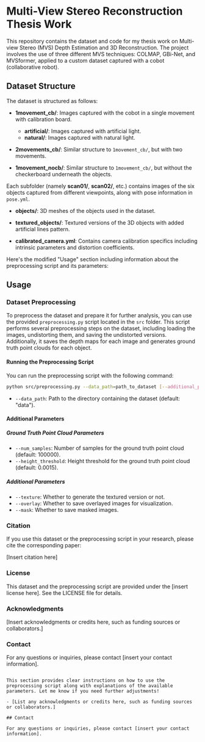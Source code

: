 # Multi-View Stereo Reconstruction Thesis Work

This repository contains the dataset and code for my thesis work on Multi-view Stereo (MVS) Depth Estimation and 3D Reconstruction. The project involves the use of three different MVS techniques: COLMAP, GBi-Net, and MVSformer, applied to a custom dataset captured with a cobot (collaborative robot).

## Dataset Structure

The dataset is structured as follows:

- **1movement_cb/**: Images captured with the cobot in a single movement with calibration board.
  - **artificial/**: Images captured with artificial light.
  - **natural/**: Images captured with natural light.
    
- **2movements_cb/**: Similar structure to `1movement_cb/`, but with two movements.
- **1movement_nocb/**: Similar structure to `1movement_cb/`, but without the checkerboard underneath the objects.

Each subfolder (namely **scan01/**, **scan02/**, etc.) contains images of the six objects captured from different viewpoints, along with pose information in `pose.yml`.

- **objects/**: 3D meshes of the objects used in the dataset.

- **textured_objects/**: Textured versions of the 3D objects with added artificial lines pattern.

- **calibrated_camera.yml**: Contains camera calibration specifics including intrinsic parameters and distortion coefficients.

Here's the modified "Usage" section including information about the preprocessing script and its parameters:

## Usage

### Dataset Preprocessing

To preprocess the dataset and prepare it for further analysis, you can use the provided `preprocessing.py` script located in the `src` folder. This script performs several preprocessing steps on the dataset, including loading the images, undistorting them, and saving the undistorted versions. Additionally, it saves the depth maps for each image and generates ground truth point clouds for each object.

#### Running the Preprocessing Script

You can run the preprocessing script with the following command:

```bash
python src/preprocessing.py --data_path=path_to_dataset [--additional_parameters]
```

- `--data_path`: Path to the directory containing the dataset (default: "data").

#### Additional Parameters
##### Ground Truth Point Cloud Parameters

- `--num_samples`: Number of samples for the ground truth point cloud (default: 100000).
- `--height_threshold`: Height threshold for the ground truth point cloud (default: 0.0015).

##### Additional Parameters

- `--texture`: Whether to generate the textured version or not.
- `--overlay`: Whether to save overlayed images for visualization.
- `--mask`: Whether to save masked images.


### Citation

If you use this dataset or the preprocessing script in your research, please cite the corresponding paper:

[Insert citation here]

### License

This dataset and the preprocessing script are provided under the [insert license here]. See the LICENSE file for details.

### Acknowledgments

[Insert acknowledgments or credits here, such as funding sources or collaborators.]

### Contact

For any questions or inquiries, please contact [insert your contact information].
```

This section provides clear instructions on how to use the preprocessing script along with explanations of the available parameters. Let me know if you need further adjustments!

- [List any acknowledgments or credits here, such as funding sources or collaborators.]

## Contact

For any questions or inquiries, please contact [insert your contact information].

